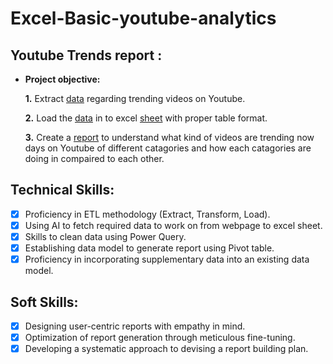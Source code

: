 # Excel-Basic-youtube-analytics
## Youtube Trends report :


- **Project objective:** 

    **1.** Extract [data](https://github.com/KirandeepMarala/Excel-Sales_Analysis/blob/main/Customer%20Performance%20Report.pdf) regarding trending videos on Youtube.
  
    **2.** Load the [data](https://github.com/KirandeepMarala/Excel-Sales_Analysis/blob/main/Customer%20Performance%20Report.pdf) in to excel [sheet]() with proper table format.
  
    **3.** Create a [report](https://github.com/Deborshi-analyst/Excel-Basic-youtube-analytics/blob/main/Trending%20videos%20report.pdf) to understand what kind of videos are trending now days on Youtube of different catagories and how each catagories are doing in compaired to each other.

## Technical Skills:
- [x]	Proficiency in ETL methodology (Extract, Transform, Load).
- [x]	Using AI to fetch required data to work on from webpage to excel sheet.
- [x]	Skills to clean data using Power Query.
- [x]	Establishing data model to generate report using Pivot table.
- [x]	Proficiency in incorporating supplementary data into an existing data model.

## Soft Skills:
- [x]	Designing user-centric reports with empathy in mind.
- [x]	Optimization of report generation through meticulous fine-tuning.
- [x]	Developing a systematic approach to devising a report building plan.
